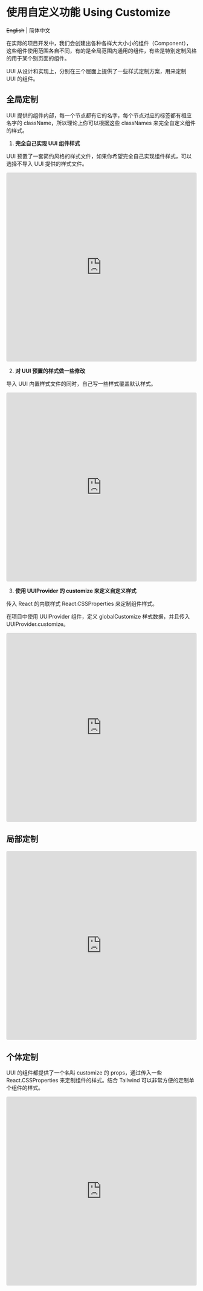 # 使用自定义功能 Using Customize

~~English~~ | 简体中文

在实际的项目开发中，我们会创建出各种各样大大小小的组件（Component），这些组件使用范围各自不同，有的是全局范围内通用的组件，有些是特别定制风格的用于某个别页面的组件。

UUI 从设计和实现上，分别在三个层面上提供了一些样式定制方案，用来定制 UUI 的组件。

## 全局定制

UUI 提供的组件内部，每一个节点都有它的名字，每个节点对应的标签都有相应名字的 className，所以理论上你可以根据这些 classNames 来完全自定义组件的样式。

1. **完全自己实现 UUI 组件样式**

UUI 预置了一套简约风格的样式文件，如果你希望完全自己实现组件样式，可以选择不导入 UUI 提供的样式文件。

<iframe src="https://codesandbox.io/embed/uui-self-implement-g5f5c?fontsize=14&hidenavigation=1&theme=dark"
     style="width:100%; height:500px; border:0; border-radius: 4px; overflow:hidden;"
     title="uui-self-implement"
     allow="accelerometer; ambient-light-sensor; camera; encrypted-media; geolocation; gyroscope; hid; microphone; midi; payment; usb; vr; xr-spatial-tracking"
     sandbox="allow-forms allow-modals allow-popups allow-presentation allow-same-origin allow-scripts"
   ></iframe>

2. **对 UUI 预置的样式做一些修改**

导入 UUI 内置样式文件的同时，自己写一些样式覆盖默认样式。

<iframe src="https://codesandbox.io/embed/uui-global-css-customize-wevsh?fontsize=14&hidenavigation=1&theme=dark"
     style="width:100%; height:500px; border:0; border-radius: 4px; overflow:hidden;"
     title="uui-global-css-customize"
     allow="accelerometer; ambient-light-sensor; camera; encrypted-media; geolocation; gyroscope; hid; microphone; midi; payment; usb; vr; xr-spatial-tracking"
     sandbox="allow-forms allow-modals allow-popups allow-presentation allow-same-origin allow-scripts"
   ></iframe>

3. **使用 UUIProvider 的 customize 来定义自定义样式**

传入 React 的内联样式 React.CSSProperties 来定制组件样式。

在项目中使用 UUIProvider 组件，定义 globalCustomize 样式数据，并且传入 UUIProvider.customize。

<iframe src="https://codesandbox.io/embed/uui-global-css-customize-forked-5gzyn?fontsize=14&hidenavigation=1&theme=dark"
     style="width:100%; height:500px; border:0; border-radius: 4px; overflow:hidden;"
     title="uui-global-css-customize (forked)"
     allow="accelerometer; ambient-light-sensor; camera; encrypted-media; geolocation; gyroscope; hid; microphone; midi; payment; usb; vr; xr-spatial-tracking"
     sandbox="allow-forms allow-modals allow-popups allow-presentation allow-same-origin allow-scripts"
   ></iframe>



## 局部定制

<iframe src="https://codesandbox.io/embed/uui-partial-customize-rb9r6?fontsize=14&hidenavigation=1&theme=dark"
     style="width:100%; height:500px; border:0; border-radius: 4px; overflow:hidden;"
     title="uui-partial-customize"
     allow="accelerometer; ambient-light-sensor; camera; encrypted-media; geolocation; gyroscope; hid; microphone; midi; payment; usb; vr; xr-spatial-tracking"
     sandbox="allow-forms allow-modals allow-popups allow-presentation allow-same-origin allow-scripts"
   ></iframe>


## 个体定制

UUI 的组件都提供了一个名叫 customize 的 props，通过传入一些 React.CSSProperties 来定制组件的样式。结合 Tailwind 可以非常方便的定制单个组件的样式。

<iframe src="https://codesandbox.io/embed/uui-individual-customize-0iwci?fontsize=14&hidenavigation=1&theme=dark"
     style="width:100%; height:500px; border:0; border-radius: 4px; overflow:hidden;"
     title="uui-individual-customize"
     allow="accelerometer; ambient-light-sensor; camera; encrypted-media; geolocation; gyroscope; hid; microphone; midi; payment; usb; vr; xr-spatial-tracking"
     sandbox="allow-forms allow-modals allow-popups allow-presentation allow-same-origin allow-scripts"
   ></iframe>
